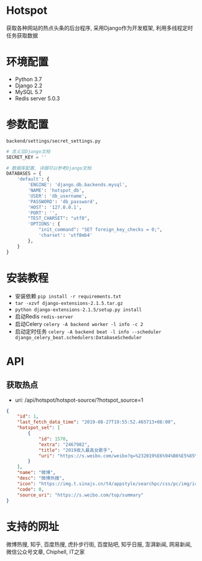 # Hotspot

获取各种网站的热点头条的后台程序, 采用Django作为开发框架, 利用多线程定时任务获取数据

# 环境配置

- Python 3.7
- Django 2.2
- MySQL 5.7
- Redis server 5.0.3

# 参数配置

`backend/settings/secret_settings.py`
```python
# 含义见Django文档
SECRET_KEY = ''

# 数据库配置, 详细可以参考Django文档
DATABASES = {
    'default': {
        'ENGINE': 'django.db.backends.mysql',
        'NAME': 'hotspot_db',
        'USER': 'db_username',
        'PASSWORD': 'db_password',
        'HOST': '127.0.0.1',
        'PORT': '',
        "TEST_CHARSET": "utf8",
        'OPTIONS': {
            "init_command": "SET foreign_key_checks = 0;",
            'charset': 'utf8mb4'
        },
    }
}
```

# 安装教程

- 安装依赖 `pip install -r requirements.txt`
- `tar -xzvf django-extensions-2.1.5.tar.gz`
- `python django-extensions-2.1.5/setup.py install `
- 启动Redis `redis-server`
- 启动Celery `celery -A backend worker -l info -c 2`
- 启动定时任务 `celery -A backend beat -l info --scheduler django_celery_beat.schedulers:DatabaseScheduler`

# API

## 获取热点

- uri: /api/hotspot/hotspot-source/?hotspot_source=1

```json
{
    "id": 1,
    "last_fetch_data_time": "2019-08-27T19:55:52.465713+08:00",
    "hotspot_set": [
        {
            "id": 1570,
            "extra": "2467982",
            "title": "2019收入最高女歌手",
            "uri": "https://s.weibo.com/weibo?q=%232019%E6%94%B6%E5%85%A5%E6%9C%80%E9%AB%98%E5%A5%B3%E6%AD%8C%E6%89%8B%23&Refer=top"
        }
    ],
    "name": "微博",
    "desc": "微博热搜",
    "icon": "https://img.t.sinajs.cn/t4/appstyle/searchpc/css/pc/img/icon_wb.png",
    "code": 0,
    "source_uri": "https://s.weibo.com/top/summary"
}
```

# 支持的网址

微博热搜, 知乎, 百度热搜, 虎扑步行街, 百度贴吧, 知乎日报, 澎湃新闻, 网易新闻, 微信公众号文章, Chiphell, IT之家
